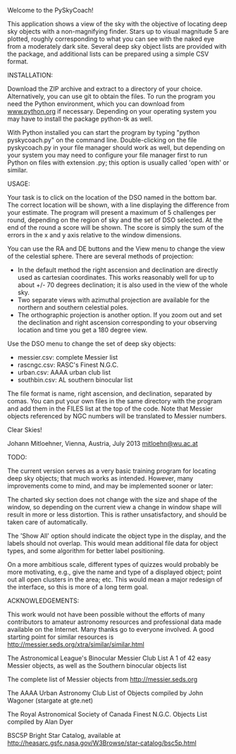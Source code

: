 Welcome to the PySkyCoach!

This application shows a view of the sky with the objective of 
locating deep sky objects with a non-magnifying finder. Stars up to 
visual magnitude 5 are plotted, roughly corresponding to what you can 
see with the naked eye from a moderately dark site. Several deep sky 
object lists are provided with the package, and additional lists can 
be prepared using a simple CSV format.


INSTALLATION:

Download the ZIP archive and extract to a directory of your choice. 
Alternatively, you can use git to obtain the files. To run the 
program you need the Python environment, which you can download from 
www.python.org if necessary. Depending on your operating system you 
may have to install the package python-tk as well.

With Python installed you can start the program by typing "python 
pyskycoach.py" on the command line. Double-clicking on the file 
pyskycoach.py in your file manager should work as well, but depending 
on your system you may need to configure your file manager first to 
run Python on files with extension .py; this option is usually called 
'open with' or similar.


USAGE:

Your task is to click on the location of the DSO named in the bottom 
bar. The correct location will be shown, with a line displaying the 
difference from your estimate. The program will present a maximum of 
5 challenges per round, depending on the region of sky and the set of 
DSO selected. At the end of the round a score will be shown. The 
score is simply the sum of the errors in the x and y axis relative to 
the window dimensions.

You can use the RA and DE buttons and the View menu to change the view 
of the celestial sphere. There are several methods of projection: 

- In the default method the right ascension and declination are directly 
  used as cartesian coordinates. This works reasonably well for up to 
  about +/- 70 degrees declination; it is also used in the view of the
  whole sky. 
- Two separate views with azimuthal projection are available for the 
  northern and southern celestial poles.  
- The orthographic projection is another option. If you zoom out and set
  the declination and right ascension corresponding to your observing 
  location and time you get a 180 degree view.

Use the DSO menu to change the set of deep sky objects: 

- messier.csv: complete Messier list
- rascngc.csv: RASC's Finest N.G.C.
- urban.csv:   AAAA urban club list 
- southbin.csv: AL southern binocular list

The file format is name, right ascension, and declination, separated 
by comas. You can put your own files in the same directory with the 
program and add them in the FILES list at the top of the code. Note 
that Messier objects referenced by NGC numbers will be translated to 
Messier numbers.

Clear Skies!

Johann Mitloehner, Vienna, Austria, July 2013
mitloehn@wu.ac.at

TODO:

The current version serves as a very basic training program for 
locating deep sky objects; that much works as intended. However, many 
improvements come to mind, and may be implemented sooner or later:

The charted sky section does not change with the size and shape of 
the window, so depending on the current view a change in window shape 
will result in more or less distortion. This is rather 
unsatisfactory, and should be taken care of automatically.

The 'Show All' option should indicate the object type in the display, 
and the labels should not overlap. This would mean additional file 
data for object types, and some algorithm for better label 
positioning.

On a more ambitious scale, different types of quizzes would probably 
be more motivating, e.g., give the name and type of a displayed 
object; point out all open clusters in the area; etc. This would mean 
a major redesign of the interface, so this is more of a long term 
goal.

ACKNOWLEDGEMENTS:

This work would not have been possible without the efforts of many 
contributors to amateur astronomy resources and professional data 
made available on the Internet. Many thanks go to everyone involved. 
A good starting point for similar resources is 
http://messier.seds.org/xtra/similar/similar.html

The Astronomical League's Binocular Messier Club
List A 1 of 42 easy Messier objects,
as well as the Southern binocular objects list

The complete list of Messier objects
from http://messier.seds.org

The AAAA Urban Astronomy Club List of Objects
compiled by John Wagoner (stargate at gte.net)

The Royal Astronomical Society of Canada Finest N.G.C. Objects List 
compiled by Alan Dyer

BSC5P Bright Star Catalog, available at
http://heasarc.gsfc.nasa.gov/W3Browse/star-catalog/bsc5p.html

